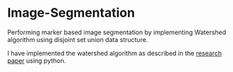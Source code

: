 # Image-Segmentation
Performing marker based image segmentation by implementing Watershed algorithm using disjoint set union data structure.

I have implemented the watershed algorithm as described in the [research paper](https://www.sciencedirect.com/science/article/pii/S092359650500086X) using python.
